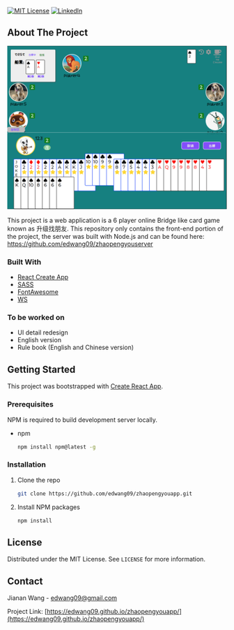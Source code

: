

<!--
*** This readme file was created based on the Template from https://github.com/othneildrew/Best-README-Template
-->



<!-- PROJECT SHIELDS -->
<!--
*** I'm using markdown "reference style" links for readability.
*** Reference links are enclosed in brackets [ ] instead of parentheses ( ).
*** See the bottom of this document for the declaration of the reference variables
*** for contributors-url, forks-url, etc. This is an optional, concise syntax you may use.
*** https://www.markdownguide.org/basic-syntax/#reference-style-links
-->
<!-- [![Contributors][contributors-shield]][contributors-url]
[![Forks][forks-shield]][forks-url]
[![Stargazers][stars-shield]][stars-url]
[![Issues][issues-shield]][issues-url] -->
[![MIT License][license-shield]][license-url]
[![LinkedIn][linkedin-shield]][linkedin-url]


<!-- ABOUT THE PROJECT -->
## About The Project

[![Product Name Screen Shot][product-screenshot]](https://edwang09.github.io/zhaopengyouapp/)

This project is a web application is a 6 player online Bridge like card game known as 升级找朋友. This repository only contains the front-end portion of the project, the server was built with Node.js and can be found here:  https://github.com/edwang09/zhaopengyouserver


### Built With

* [React Create App](https://reactjs.org/docs/create-a-new-react-app.html#create-react-app)
* [SASS](https://sass-lang.com/)
* [FontAwesome](https://fontawesome.com/)
* [WS](https://github.com/websockets/ws)



### To be worked on

* UI detail redesign
* English version
* Rule book (English and Chinese version)

<!-- GETTING STARTED -->
## Getting Started

This project was bootstrapped with [Create React App](https://github.com/facebook/create-react-app).

### Prerequisites

NPM is required to build development server locally.
* npm
  ```sh
  npm install npm@latest -g
  ```

### Installation

1. Clone the repo
   ```sh
   git clone https://github.com/edwang09/zhaopengyouapp.git
   ```
2. Install NPM packages
   ```sh
   npm install
   ```



<!-- LICENSE -->
## License

Distributed under the MIT License. See `LICENSE` for more information.



<!-- CONTACT -->
## Contact

Jianan Wang - edwang09@gmail.com

Project Link: [https://edwang09.github.io/zhaopengyouapp/](https://edwang09.github.io/zhaopengyouapp/)





[license-shield]: https://img.shields.io/github/license/othneildrew/Best-README-Template.svg?style=for-the-badge
[license-url]: https://github.com/othneildrew/Best-README-Template/blob/master/LICENSE.txt
[linkedin-shield]: https://img.shields.io/badge/-LinkedIn-black.svg?style=for-the-badge&logo=linkedin&colorB=555
[linkedin-url]: https://www.linkedin.com/in/wangjianan/
[product-screenshot]: screenshot.png